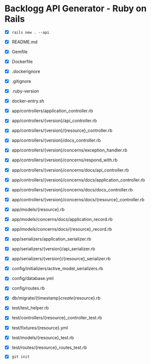 # Backlogg API Generator - Ruby on Rails

- [X] `rails new . --api`

- [X] README.md
- [X] Gemfile
- [X] Dockerfile
- [X] .dockerignore
- [X] .gitignore
- [X] .ruby-version
- [X] docker-entry.sh

- [X] app/controllers/application_controller.rb
- [X] app/controllers/{version}/api_controller.rb
- [X] app/controllers/{version}/{resource}_controller.rb
- [X] app/controllers/{version}/docs_controller.rb
- [X] app/controllers/{version}/concerns/exception_handler.rb
- [X] app/controllers/{version}/concerns/respond_with.rb
- [X] app/controllers/{version}/concerns/docs/api_controller.rb
- [X] app/controllers/{version}/concerns/docs/application_controller.rb
- [X] app/controllers/{version}/concerns/docs/docs_controller.rb
- [X] app/controllers/{version}/concerns/docs/{resource}_controller.rb

- [X] app/models/{resource}.rb
- [X] app/models/concerns/docs/application_record.rb
- [X] app/models/concerns/docs/{resource}_record.rb

- [X] app/serializers/application_serializer.rb
- [X] app/serializers/{version}/api_serializer.rb
- [X] app/serializers/{version}/{resource}_serializer.rb

- [X] config/initializers/active_model_serializers.rb
- [X] config/database.yml
- [X] config/routes.rb

- [X] db/migrate/{timestamp}_create_{resource}.rb

- [X] test/test_helper.rb
- [X] test/controllers/{resource}_controller_test.rb
- [X] test/fixtures/{resource}.yml
- [X] test/models/{resource}_test.rb
- [X] test/routes/{resource}_routes_test.rb

- [X] `git init`